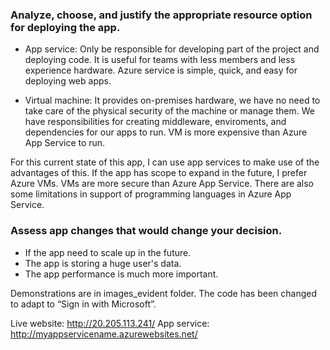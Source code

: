 ### Analyze, choose, and justify the appropriate resource option for deploying the app.

- App service: Only be responsible for developing part of the project and deploying code. It is useful for teams with less members and less experience hardware. Azure service is simple, quick, and easy for deploying web apps.

- Virtual machine: It provides on-premises hardware, we have no need to take care of the physical security of the machine or manage them. We have responsibilities for creating middleware, enviroments, and dependencies for our apps to run. VM is more expensive than Azure App Service to run.

For this current state of this app, I can use app services to make use of the advantages of this. If the app has scope to expand in the future, I prefer Azure VMs. VMs are more secure than Azure App Service. There are also some limitations in support of programming languages in Azure App Service.

### Assess app changes that would change your decision.

- If the app need to scale up in the future.
- The app is storing a huge user's data.
- The app performance is much more important.

Demonstrations are in images_evident folder.
The code has been changed to adapt to “Sign in with Microsoft”.

Live website: http://20.205.113.241/
App service: http://myappservicename.azurewebsites.net/
